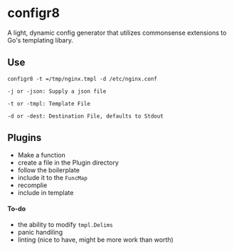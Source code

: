 # configr8
A light, dynamic config generator that utilizes commonsense extensions to Go's templating libary.

## Use
`configr8 -t =/tmp/nginx.tmpl -d /etc/nginx.conf`

`-j or -json: Supply a json file`

`-t or -tmpl: Template File`

`-d or -dest: Destination File, defaults to Stdout`

## Plugins
- Make a function
- create a file in the Plugin directory
- follow the boilerplate
- include it to the `FuncMap`
- recomplie
- include in template 


#### To-do
+ the ability to modify `tmpl.Delims`
+ panic handiling 
+ linting (nice to have, might be more work than worth) 
